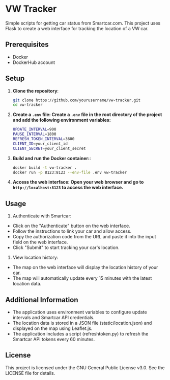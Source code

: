 # VW Tracker

Simple scripts for getting car status from Smartcar.com. This project uses Flask to create a web interface for tracking the location of a VW car.

## Prerequisites

- Docker
- DockerHub account

## Setup

1. **Clone the repository**:

   ```sh
   git clone https://github.com/yourusername/vw-tracker.git
   cd vw-tracker
   ```

2. **Create a `.env` file: Create a `.env` file in the root directory of the project and add the following environment variables:**

   ```sh
   UPDATE_INTERVAL=900
   PAUSE_INTERVAL=1800
   REFRESH_TOKEN_INTERVAL=3600
   CLIENT_ID=your_client_id
   CLIENT_SECRET=your_client_secret
   ```

3. **Build and run the Docker container:**:

   ```sh
   docker build -t vw-tracker .
   docker run -p 8123:8123 --env-file .env vw-tracker
   ```

4. **Access the web interface: Open your web browser and go to `http://localhost:8123` to access the web interface.**

## Usage

1. Authenticate with Smartcar:

- Click on the "Authenticate" button on the web interface.
- Follow the instructions to link your car and allow access.
- Copy the authorization code from the URL and paste it into the input field on the web interface.
- Click "Submit" to start tracking your car's location.

1. View location history:

- The map on the web interface will display the location history of your car.
- The map will automatically update every 15 minutes with the latest location data.

## Additional Information

- The application uses environment variables to configure update intervals and Smartcar API credentials.
- The location data is stored in a JSON file (static/location.json) and displayed on the map using Leaflet.js.
- The application includes a script (refreshtoken.py) to refresh the Smartcar API tokens every 60 minutes.

## License

This project is licensed under the GNU General Public License v3.0. See the LICENSE file for details.
